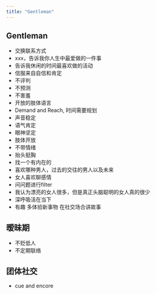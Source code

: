 ```yaml
---
title: "Gentleman"
---
```


## Gentleman

- 交换联系方式
- xxx，告诉我你人生中最爱做的一件事
- 告诉我休闲的时间最喜欢做的活动
- 信服来自自信和肯定
- 不评判
- 不预测
- 不害羞
- 开放的肢体语言
- Demand and Reach, 时间需要规划
- 声音稳定
- 语气肯定
- 眼神坚定
- 肢体开放
- 不带情绪
- 抬头挺胸
- 找一个有内在的
- 喜欢哪种男人，过去的交往的男人以及未来
- 女人喜欢聊感情
- 问问题进行filter
- 我认为漂亮的女人很多，但是真正头脑聪明的女人真的很少
- 深呼吸活在当下
- 有趣 多体验新事物 在社交场合讲故事

## 暧昧期

- 不贬低人
- 不定期联络

## 团体社交

- cue and encore

